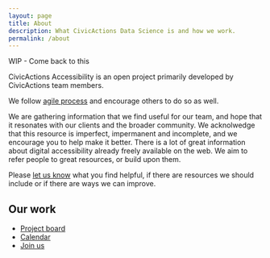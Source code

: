 ```yaml
---
layout: page
title: About
description: What CivicActions Data Science is and how we work.
permalink: /about
---
```


WIP - Come back to this

CivicActions Accessibility is an open project primarily developed by CivicActions team members. 

We follow [agile process](/agile) and encourage others to do so as well.

We are gathering information that we find useful for our team, and hope that it resonates with our clients and the broader community. We acknolwedge that this resource is imperfect, impermanent and incomplete, and we encourage you to help make it better. There is a lot of great information about digital accessibility already freely available on the web. We aim to refer people to great resources, or build upon them.

Please [let us know](https://accessibility.civicactions.com/contact) what you find helpful, if there are resources we should include or if there are ways we can improve.

## Our work
* [Project board](https://github.com/CivicActions/accessibility/projects/1)
* [Calendar](/calendar)
* [Join us](/join)